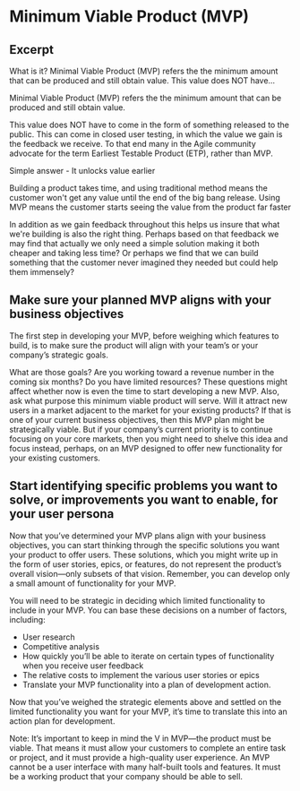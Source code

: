 # Minimum Viable Product (MVP)

## Excerpt

What is it? Minimal Viable Product (MVP) refers the the minimum amount that can be produced and still obtain value. This value does NOT have…

Minimal Viable Product (MVP) refers the the minimum amount that can be produced and still obtain value.

This value does NOT have to come in the form of something released to the public. This can come in closed user testing, in which the value we gain is the feedback we receive. To that end many in the Agile community advocate for the term Earliest Testable Product (ETP), rather than MVP.

Simple answer -  It unlocks value earlier

Building a product takes time, and using traditional method means the customer won't get any value until the end of the big bang release. Using MVP means the customer starts seeing the value from the product far faster

In addition as we gain feedback throughout this helps us insure that what we're building is also the right thing. Perhaps based on that feedback we may find that actually we only need a simple solution making it both cheaper and taking less time? Or perhaps we find that we can build something that the customer never imagined they needed but could help them immensely?

## Make sure your planned MVP aligns with your business objectives

The first step in developing your MVP, before weighing which features to build, is to make sure the product will align with your team’s or your company’s strategic goals.

What are those goals? Are you working toward a revenue number in the coming six months? Do you have limited resources?  These questions might affect whether now is even the time to start developing a new MVP. Also, ask what purpose this minimum viable product will serve. Will it attract new users in a market adjacent to the market for your existing products? If that is one of your current business objectives, then this MVP plan might be strategically viable. But if your company’s current priority is to continue focusing on your core markets, then you might need to shelve this idea and focus instead, perhaps, on an MVP designed to offer new functionality for your existing customers.

## Start identifying specific problems you want to solve, or improvements you want to enable, for your user persona

Now that you’ve determined your MVP plans align with your business objectives, you can start thinking through the specific solutions you want your product to offer users. These solutions, which you might write up in the form of user stories, epics, or features, do not represent the product’s overall vision—only subsets of that vision. Remember, you can develop only a small amount of functionality for your MVP.

You will need to be strategic in deciding which limited functionality to include in your MVP.  You can base these decisions on a number of factors, including:

- User research
- Competitive analysis
- How quickly you’ll be able to iterate on certain types of functionality when you receive user feedback
- The relative costs to implement the various user stories or epics
- Translate your MVP functionality into a plan of development action.

Now that you’ve weighed the strategic elements above and settled on the limited functionality you want for your MVP, it’s time to translate this into an action plan for development.

Note:   It’s important to keep in mind the V in MVP—the product must be viable. That means it must allow your customers to complete an entire task or project, and it must provide a high-quality user experience. An MVP cannot be a user interface with many half-built tools and features. It must be a working product that your company should be able to sell.
